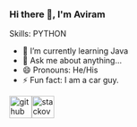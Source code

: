 ### Hi there 👋, I'm Aviram


Skills: PYTHON


- 🌱 I’m currently learning Java
- 💬 Ask me about anything...
- 😄 Pronouns: He/His
- ⚡ Fun fact: I am a car guy.


[<img src='https://cdn.jsdelivr.net/npm/simple-icons@3.0.1/icons/github.svg' alt='github' height='40'>](https://github.com/Avir4m)[<img src='https://cdn.jsdelivr.net/npm/simple-icons@3.0.1/icons/stackoverflow.svg' alt='stackoverflow' height='40'>](https://stackoverflow.com/users/16779012/aviram?tab=profile)  

